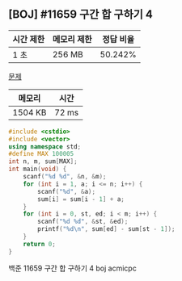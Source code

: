 ## [BOJ] #11659 구간 합 구하기 4

| 시간 제한 | 메모리 제한 | 정답 비율 |
| --------- | ----------- | --------- |
| 1 초      | 256 MB      | 50.242%   |

[문제](https://www.acmicpc.net/problem/11659)



| 메모리  | 시간  |
| ------- | ----- |
| 1504 KB | 72 ms |

```c++
#include <cstdio>
#include <vector>
using namespace std;
#define MAX 100005
int n, m, sum[MAX];
int main(void) {
	scanf("%d %d", &n, &m);
	for (int i = 1, a; i <= n; i++) {
		scanf("%d", &a);
		sum[i] = sum[i - 1] + a;
	}
	for (int i = 0, st, ed; i < m; i++) {
		scanf("%d %d", &st, &ed);
		printf("%d\n", sum[ed] - sum[st - 1]);
	}
	return 0;
}
```





백준 11659 구간 합 구하기 4 boj acmicpc

